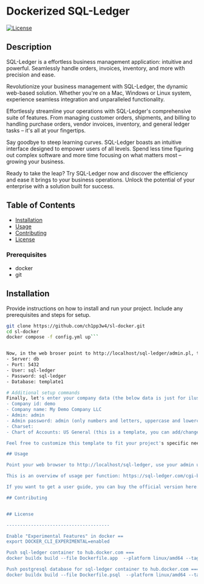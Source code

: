 # Dockerized SQL-Ledger 

[![License](https://img.shields.io/badge/License-MIT-blue.svg)](LICENSE)

## Description

SQL-Ledger is a effortless business management application: intuitive and powerful. Seamlessly handle orders, invoices, inventory, and more with precision and ease.

Revolutionize your business management with SQL-Ledger, the dynamic web-based solution. Whether you're on a Mac, Windows or Linux system, experience seamless integration and unparalleled functionality.

Effortlessly streamline your operations with SQL-Ledger's comprehensive suite of features. From managing customer orders, shipments, and billing to handling purchase orders, vendor invoices, inventory, and general ledger tasks – it's all at your fingertips.

Say goodbye to steep learning curves. SQL-Ledger boasts an intuitive interface designed to empower users of all levels. Spend less time figuring out complex software and more time focusing on what matters most – growing your business.

Ready to take the leap? Try SQL-Ledger now and discover the efficiency and ease it brings to your business operations. Unlock the potential of your enterprise with a solution built for success.

## Table of Contents

- [Installation](#installation)
- [Usage](#usage)
- [Contributing](#contributing)
- [License](#license)

### Prerequisites

- docker
- git

## Installation

Provide instructions on how to install and run your project. Include any prerequisites and steps for setup.

```bash
git clone https://github.com/ch1pp3w4/sl-docker.git
cd sl-docker
docker compose -f config.yml up```


Now, in the web broser point to http://localhost/sql-ledger/admin.pl, to create the database, enter these data:
- Server: db
- Port: 5432    
- User: sql-ledger
- Password: sql-ledger
- Database: template1

# Additional setup commands
Finally, let's enter your company data (the below data is just for ilustrative purposes):
- Company id: demo
- Company name: My Demo Company LLC
- Admin: admin
- Admin password: admin (only numbers and letters, uppercase and lowercase)
- Charset: 
- Chart of Accounts: US General (this is a template, you can add/change/delete whatever you want)

Feel free to customize this template to fit your project's specific needs. You can add more sections, such as "Features", "Documentation", or "Support", depending on what's relevant for your project. Additionally, you can include badges, such as license badges or build status badges, to provide additional information to users.

## Usage

Point your web browser to http://localhost/sql-ledger, use your admin user and password previously created.

This is an overview of usage per function: https://sql-ledger.com/cgi-bin/nav.pl?page=feature/index.html&title=Features

If you want to get a user guide, you can buy the official version here: https://sql-ledger.com/cgi-bin/nav.pl?page=misc/documentation.html&title=documentation

## Contributing


## License

--------------------------------------

Enable "Experimental Features" in docker ==
export DOCKER_CLI_EXPERIMENTAL=enabled

Push sql-ledger container to hub.docker.com ===
docker buildx build --file Dockerfile.app  --platform linux/amd64 --tag ch1pp3w4/sl-app:v0.0.1 --output type=registry .

Push postgresql database for sql-ledger container to hub.docker.com ===
docker buildx build --file Dockerfile.psql  --platform linux/amd64 --tag ch1pp3w4/sl-psql:v0.0.1 --output type=registry .
